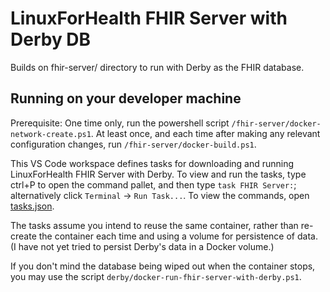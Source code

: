 # LinuxForHealth FHIR Server with Derby DB

Builds on fhir-server/ directory to run with Derby as the FHIR database.

## Running on your developer machine

Prerequisite: One time only, run the powershell script `/fhir-server/docker-network-create.ps1`. At least once, and
each time after making any relevant configuration changes, run `/fhir-server/docker-build.ps1`.

This VS Code workspace defines tasks for downloading and running LinuxForHealth FHIR Server with Derby. To view and run
the tasks, type ctrl+P to open the command pallet, and then type `task FHIR Server:`; alternatively click `Terminal` ->
`Run Task...`. To view the commands, open [tasks.json](.vscode/tasks.json).

The tasks assume you intend to reuse the same container, rather than re-create the container each time and using a
volume for persistence of data. (I have not yet tried to persist Derby's data in a Docker volume.)

If you don't mind the database being wiped out when the container stops, you may use the script
`derby/docker-run-fhir-server-with-derby.ps1`.